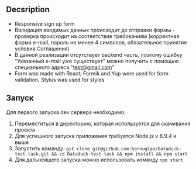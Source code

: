 ## Decsription
- Responsive sign up form
- Валидация вводимых данных происходит до отправки формы - проверка происходит на соответствие требованиям (корректная форма e-mail, пароль не менее 4 символов, обязательное принятие условия Соглашения)
- В данной реализации отсутствует backend часть, поэтому ошибку "Указанный e-mail уже существует" можно получить с помощью специального адреса "test@gmail.com"
- Form was made with React; Formik and Yup were used for form validation, Stylus was used for styles

## Запуск
Для первого запуска dev сервера необходимо:
1. Переместиться в директорию, которая используется для скачивания проекта
2. Для успешного запуска приложения требуется Node.js v 8.9.4 и выше
3. Запустить команду:
```git clone git@github.com:hornuglan/Dataduck-test-task.git && cd Dataduck-test-task && npm install && npm start```
4. Для дальнейшего запуска можно использовать команду `npm start`
